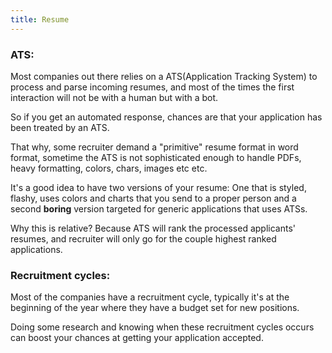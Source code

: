 ```yaml
---
title: Resume
---
```


### ATS:

Most companies out there relies on a ATS(Application Tracking System) to
process and parse incoming resumes, and most of the times the first interaction
will not be with a human but with a bot.

So if you get an automated response, chances are that your application has been
treated by an ATS.

That why, some recruiter demand a "primitive" resume format in word format,
sometime the ATS is not sophisticated enough to handle PDFs, heavy formatting,
colors, chars, images etc etc.

It's a good idea to have two versions of your resume: One that is styled,
flashy, uses colors and charts that you send to a proper person and a second **boring**
version targeted for generic applications that uses ATSs.

Why this is relative? Because ATS will rank the processed applicants' resumes,
and recruiter will only go for the couple highest ranked applications.

### Recruitment cycles:

Most of the companies have a recruitment cycle, typically it's at the beginning
of the year where they have a budget set for new positions.

Doing some research and knowing when these recruitment cycles occurs can boost
your chances at getting your application accepted.
